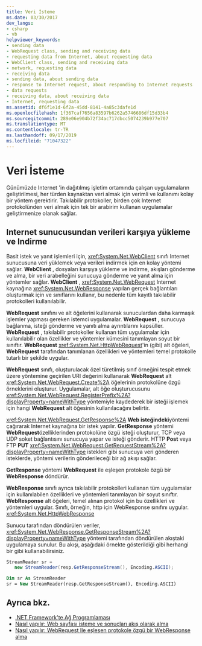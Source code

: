 ```yaml
---
title: Veri İsteme
ms.date: 03/30/2017
dev_langs:
- csharp
- vb
helpviewer_keywords:
- sending data
- WebRequest class, sending and receiving data
- requesting data from Internet, about requesting data
- WebClient class, sending and receiving data
- network, requesting data
- receiving data
- sending data, about sending data
- response to Internet request, about responding to Internet requests
- data requests
- receiving data, about receiving data
- Internet, requesting data
ms.assetid: df6f1e1d-6f2a-45dd-8141-4a85c3dafe1d
ms.openlocfilehash: 1f367caf7656a83597b6262a5746686df15d33b4
ms.sourcegitcommit: 289e06e904b72f34ac717dbcc5074239b977e707
ms.translationtype: MT
ms.contentlocale: tr-TR
ms.lasthandoff: 09/17/2019
ms.locfileid: "71047322"
---
```

# <a name="requesting-data"></a>Veri İsteme
Günümüzde Internet 'in dağıtılmış işletim ortamında çalışan uygulamaların geliştirilmesi, her türden kaynaktan veri almak için verimli ve kullanımı kolay bir yöntem gerektirir. Takılabilir protokoller, birden çok Internet protokolünden veri almak için tek bir arabirim kullanan uygulamalar geliştirmenize olanak sağlar.  
  
## <a name="uploading-and-downloading-data-from-an-internet-server"></a>Internet sunucusundan verileri karşıya yükleme ve Indirme  
 Basit istek ve yanıt işlemleri için, <xref:System.Net.WebClient> sınıfı Internet sunucusuna veri yüklemek veya verileri indirmek için en kolay yöntemi sağlar. **WebClient** , dosyaları karşıya yükleme ve indirme, akışları gönderme ve alma, bir veri arabelleğini sunucuya gönderme ve yanıt alma için yöntemler sağlar. **WebClient** , <xref:System.Net.WebRequest> Internet kaynağına <xref:System.Net.WebResponse> yapılan gerçek bağlantıları oluşturmak için ve sınıflarını kullanır, bu nedenle tüm kayıtlı takılabilir protokolleri kullanılabilir.  
  
 **WebRequest** sınıfını ve alt öğelerini kullanarak sunuculardan daha karmaşık işlemler yapması gereken istemci uygulamalar. **WebRequest** , sunucuya bağlanma, isteği gönderme ve yanıtı alma ayrıntılarını kapsüller. **WebRequest** , takılabilir protokoller kullanan tüm uygulamalar için kullanılabilir olan özellikler ve yöntemler kümesini tanımlayan soyut bir sınıftır. **WebRequest** <xref:System.Net.HttpWebRequest>'in (gibi) alt öğeleri, **WebRequest** tarafından tanımlanan özellikleri ve yöntemleri temel protokolle tutarlı bir şekilde uygular.  
  
 **WebRequest** sınıfı, oluşturulacak özel türetilmiş sınıf örneğini tespit etmek üzere yöntemine geçirilen URI değerini kullanarak **WebRequest** alt <xref:System.Net.WebRequest.Create%2A> öğelerinin protokolüne özgü örneklerini oluşturur. Uygulamalar, alt öğe oluşturucusunu <xref:System.Net.WebRequest.RegisterPrefix%2A?displayProperty=nameWithType> yöntemiyle kaydederek bir isteği işlemek için hangi **WebRequest** alt öğesinin kullanılacağını belirtir.  
  
 <xref:System.Net.WebRequest.GetResponse%2A> **Web isteğindeki**yöntemi çağırarak Internet kaynağına bir istek yapılır. **GetResponse** yöntemi **WebRequest**özelliklerinden protokolüne özgü isteği oluşturur, TCP veya UDP soket bağlantısını sunucuya yapar ve isteği gönderir. HTTP **Post** veya FTP **PUT** <xref:System.Net.WebRequest.GetRequestStream%2A?displayProperty=nameWithType> istekleri gibi sunucuya veri gönderen isteklerde, yöntemi verilerin gönderileceği bir ağ akışı sağlar.  
  
 **GetResponse** yöntemi **WebRequest** ile eşleşen protokole özgü bir **WebResponse** döndürür.  
  
 **WebResponse** sınıfı ayrıca takılabilir protokolleri kullanan tüm uygulamalar için kullanılabilen özellikleri ve yöntemleri tanımlayan bir soyut sınıftır. **WebResponse** alt öğeleri, temel alınan protokol için bu özellikleri ve yöntemleri uygular. Sınıfı, örneğin, http için WebResponse sınıfını uygular. <xref:System.Net.HttpWebResponse>  
  
 Sunucu tarafından döndürülen veriler, <xref:System.Net.WebResponse.GetResponseStream%2A?displayProperty=nameWithType> yöntemi tarafından döndürülen akıştaki uygulamaya sunulur. Bu akışı, aşağıdaki örnekte gösterildiği gibi herhangi bir gibi kullanabilirsiniz.  
  
```csharp  
StreamReader sr =  
   new StreamReader(resp.GetResponseStream(), Encoding.ASCII);  
```  
  
```vb  
Dim sr As StreamReader  
sr = New StreamReader(resp.GetResponseStream(), Encoding.ASCII)  
```  
  
## <a name="see-also"></a>Ayrıca bkz.

- [.NET Framework'te Ağ Programlaması](index.md)
- [Nasıl yapılır: Web sayfası isteme ve sonuçları akış olarak alma](how-to-request-a-web-page-and-retrieve-the-results-as-a-stream.md)
- [Nasıl yapılır: WebRequest Ile eşleşen protokole özgü bir WebResponse alma](how-to-retrieve-a-protocol-specific-webresponse-that-matches-a-webrequest.md)
